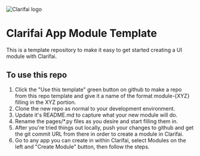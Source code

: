 ![Clarifai logo](https://www.clarifai.com/hs-fs/hubfs/logo/Clarifai/clarifai-740x150.png?width=240)

# Clarifai App Module Template

This is a template repository to make it easy to get started creating a UI module with Clarifai.


## To use this repo

1. Click the "Use this template" green button on github to make a repo from this repo template and give it a name of the format module-{XYZ} filling in the XYZ portion. 
2. Clone the new repo as normal to your development environment. 
3. Update it's README.md to capture what your new module will do.
4. Rename the pages/*.py files as you desire and start filling them in. 
5. After you're tried things out locally, push your changes to github and get the git commit URL from there in order to create a module in Clarifai. 
6. Go to any app you can create in within Clarifai, select Modules on the left and "Create Module" button, then follow the steps.

